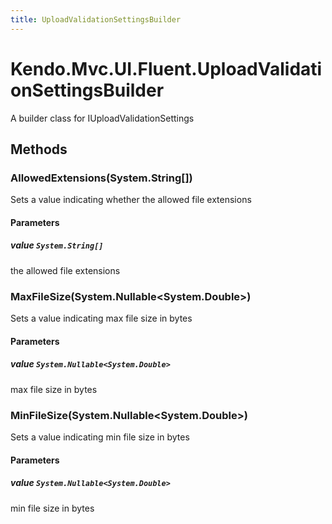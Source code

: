 ```yaml
---
title: UploadValidationSettingsBuilder
---
```


# Kendo.Mvc.UI.Fluent.UploadValidationSettingsBuilder
A builder class for IUploadValidationSettings




## Methods


### AllowedExtensions(System.String[])
Sets a value indicating whether the allowed file extensions


#### Parameters

##### value `System.String[]`
the allowed file extensions





### MaxFileSize(System.Nullable\<System.Double\>)
Sets a value indicating max file size in bytes


#### Parameters

##### value `System.Nullable<System.Double>`
max file size in bytes





### MinFileSize(System.Nullable\<System.Double\>)
Sets a value indicating min file size in bytes


#### Parameters

##### value `System.Nullable<System.Double>`
min file size in bytes







